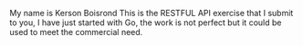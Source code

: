 My name is Kerson Boisrond
This is the RESTFUL API exercise that I submit to you, I have just started with Go, the work is not perfect but it could be used to meet the commercial need.

